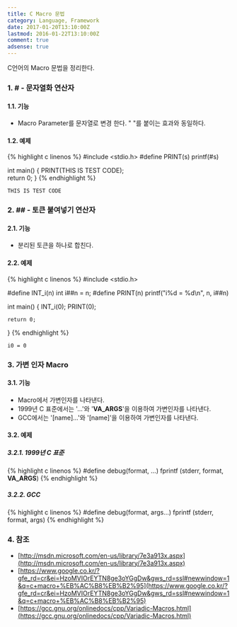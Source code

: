 ```yaml
---
title: C Macro 문법
category: Language, Framework
date: 2017-01-20T13:10:00Z
lastmod: 2016-01-22T13:10:00Z
comment: true
adsense: true
---
```


C언어의 Macro 문법을 정리한다.

### 1. # - 문자열화 연산자

#### 1.1. 기능

* Macro Parameter를 문자열로 변경 한다. " "를 붙이는 효과와 동일하다.

#### 1.2. 예제

{% highlight c linenos %}
#include <stdio.h>
#define PRINT(s)    printf(#s)

int main()
{
    PRINT(THIS IS TEST CODE);                          
    return 0;
}
{% endhighlight %}

~~~
THIS IS TEST CODE
~~~

### 2. ## - 토큰 붙여넣기 연산자

#### 2.1. 기능

* 분리된 토큰을 하나로 합친다.

#### 2.2. 예제

{% highlight c linenos %}
#include <stdio.h>

#define INT_i(n)        int i##n = n;
#define PRINT(n)        printf("i%d = %d\n", n, i##n)

int main()
{
    INT_i(0);
    PRINT(0);

    return 0;
}
{% endhighlight %}

~~~
i0 = 0
~~~

### 3. 가변 인자 Macro

#### 3.1. 기능

* Macro에서 가변인자를 나타낸다.
* 1999년 C 표준에서는 '...'와 '__VA_ARGS__'을 이용하여 가변인자를 나타낸다.
* GCC에서는 '[name]...'와 '[name]'을 이용하여 가변인자를 나타낸다.

#### 3.2. 예제

##### 3.2.1. 1999년 C 표준

{% highlight c linenos %}
#define debug(format, ...) fprintf (stderr, format, __VA_ARGS__)
{% endhighlight %}

##### 3.2.2. GCC

{% highlight c linenos %}
#define debug(format, args...) fprintf (stderr, format, args)
{% endhighlight %}

### 4. 참조

* [http://msdn.microsoft.com/en-us/library/7e3a913x.aspx](http://msdn.microsoft.com/en-us/library/7e3a913x.aspx)
* [https://www.google.co.kr/?gfe_rd=cr&ei=HzoMVIOrEYTN8ge3oYGgDw&gws_rd=ssl#newwindow=1&q=c+macro+%EB%AC%B8%EB%B2%95](https://www.google.co.kr/?gfe_rd=cr&ei=HzoMVIOrEYTN8ge3oYGgDw&gws_rd=ssl#newwindow=1&q=c+macro+%EB%AC%B8%EB%B2%95)
* [https://gcc.gnu.org/onlinedocs/cpp/Variadic-Macros.html](https://gcc.gnu.org/onlinedocs/cpp/Variadic-Macros.html)
